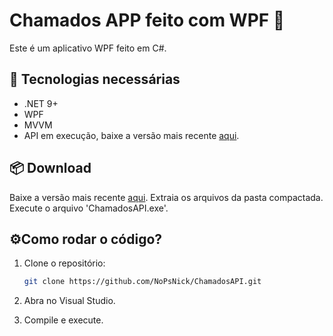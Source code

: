# Chamados APP feito com WPF 🚀
Este é um aplicativo WPF feito em C#.

## 🔧 Tecnologias necessárias
- .NET 9+
- WPF
- MVVM
- API em execução, baixe a versão mais recente [aqui](https://github.com/NoPsNick/TicketsAPI).

## 📦 Download
Baixe a versão mais recente [aqui](https://github.com/NoPsNick/ChamadosAPI/releases).
Extraia os arquivos da pasta compactada.
Execute o arquivo 'ChamadosAPI.exe'.

## ⚙️Como rodar o código?
1. Clone o repositório:
   ```sh
   git clone https://github.com/NoPsNick/ChamadosAPI.git

2. Abra no Visual Studio.

3. Compile e execute.
